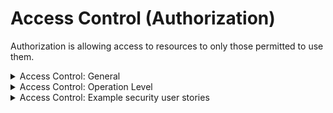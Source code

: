 # Access Control (Authorization)

Authorization is allowing access to resources to only those permitted to use them. 

<details>
  <summary>
    Access Control: General
  </summary>
  
  * Ensure that users accessing resources hold valid credentials to do so.
  * Associate users with a well-defined set of roles and privileges.
  * Protect role and permission metadata from replay or tampering.
  * Enforce access control rules on a trusted service layer.
  * Ensure users can only access resources for which they possess specific authorization.
  * Deny access by default; start new users with no access.
  * Ensure that all user and data attributes and policy information used by access controls cannot be manipulated by users 
  unless specifically authorized.
  * Verify that access controls fail securely, including when an exception occurs.
  * Use MFA at least for administrative interfaces.
  * Disable directory browsing ability.
  * Disable viewing of directory/file metadata.
  * Enforce additional authorization for lower value systems (e.g. step-up or adaptive authorization).
  * Enforce separation of duties for high-value functionality.
</details>

<details>
  <summary>
    Access Control: Operation Level
  </summary>
  
  * Protect sensitive data and APIs against direct object attacks
  * Use a strong anti-CSRF mechanism (preferably built into the framework) to protect authenticated functionality.
</details>

<details>
  <summary>
    Access Control: Example security user stories
  </summary>
  
  * As a user, I want the application to have access controls in place to ensure I can only access what I need to through least-privilege principals.
  * As a user, I want APIs to be protected against direct access attack.
  * As a user, I want the application's administrative features to use multi-factor authentication.
</details>
